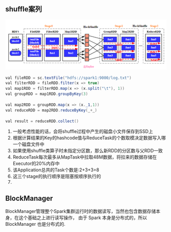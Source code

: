 ## shuffle案列

![png1](/img/Spark/Spark_shuffle5.png)

```java
val fileRDD = sc.textFile("hdfs://spark1:9000/log.txt")
val filterRDD = fileRDD.filter(x => true)
val map1RDD = filterRDD.map(x => (x.split("\t"), 1))
val groupRDD = map1RDD.groupByKey(3)

val map2RDD = groupRDD.map(x => (x._1,1))
val reduceRDD = map2RDD.reduceByKey(_+_)

val result = reduceRDD.collect()
```

1. 一般考虑性能的话，会将shuffle过程中产生的磁盘小文件保存到SSD上
2. 根据计算结果的Key的hashcode值与ReduceTask的个数取模决定数据写入哪一个磁盘文件中
3. 如果使用shuffle类算子时未指定分区数，那么新RDD的分区数与父RDD一致
4. ReduceTask每次最多从MapTask中拉取48M数据，将拉来的数据存储在Executor的20%内存中
5. 该Application总共的Task个数是:2+3+3=8
6. 这三个stage的执行顺序是阻塞按顺序执行的
7. 


## BlockManager

BlockManager管理整个Spark集群运行时的数据读写，当然也包含数据存储本身，在这个基础之上进行读写操作，
由于 Spark 本身是分布式的，所以 BlockManager 也是分布式的.
